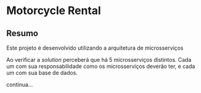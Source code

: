 Motorcycle Rental
=================

Resumo
---------

Este projeto é desenvolvido utilizando a arquitetura de microsserviços

Ao verificar a *solution* perceberá que há 5 microsserviços distintos.
Cada um com sua responsabilidade como os microsserviços deverão ter, e cada um com sua base de dados.

continua...


